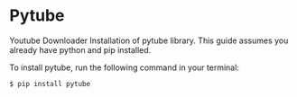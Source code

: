 # Pytube
Youtube Downloader
Installation of pytube library.
This guide assumes you already have python and pip installed.

To install pytube, run the following command in your terminal:

    $ pip install pytube
